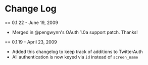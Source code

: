 Change Log
==========

== 0.1.22 - June 19, 2009

- Merged in @pengwynn's OAuth 1.0a support patch. Thanks!

== 0.1.19 - April 23, 2009

- Added this changelog to keep track of additions to TwitterAuth
- All authentication is now keyed via `id` instead of `screen_name`
